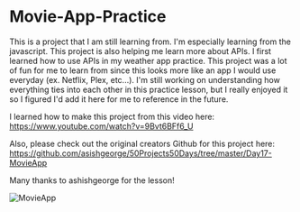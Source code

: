 # Movie-App-Practice

This is a project that I am still learning from. I'm especially learning from the javascript. This project is also helping me learn more about APIs. I first learned how to use APIs in my weather app practice. This project was a lot of fun for me to learn from since this looks more like an app I would use everyday (ex. Netflix, Plex, etc...). I'm still working on understanding how everything ties into each other in this practice lesson, but I really enjoyed it so I figured I'd add it here for me to reference in the future. 

I learned how to make this project from this video here: https://www.youtube.com/watch?v=9Bvt6BFf6_U

Also, please check out the original creators Github for this project here: https://github.com/asishgeorge/50Projects50Days/tree/master/Day17-MovieApp

Many thanks to ashishgeorge for the lesson!



![MovieApp](https://user-images.githubusercontent.com/98457140/157165462-6a961949-f47c-48bd-b6d3-6a9530e0bf2e.png)
